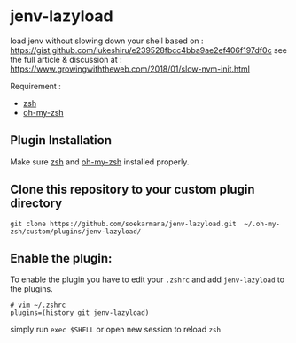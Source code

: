 # jenv-lazyload

load jenv without slowing down your shell
based on : https://gist.github.com/lukeshiru/e239528fbcc4bba9ae2ef406f197df0c
see the full article & discussion at : https://www.growingwiththeweb.com/2018/01/slow-nvm-init.html

Requirement :
- [zsh](https://github.com/robbyrussell/oh-my-zsh/wiki/Installing-ZSH)
- [oh-my-zsh](https://github.com/robbyrussell/oh-my-zsh#basic-installation)

## Plugin Installation

Make sure [zsh](https://github.com/robbyrussell/oh-my-zsh/wiki/Installing-ZSH) and [oh-my-zsh](https://github.com/robbyrussell/oh-my-zsh#basic-installation) installed properly.

## Clone this repository to your custom plugin directory

    git clone https://github.com/soekarmana/jenv-lazyload.git  ~/.oh-my-zsh/custom/plugins/jenv-lazyload/


## Enable the plugin:
To enable the plugin you have to edit your `.zshrc` and add `jenv-lazyload` to the plugins.

    # vim ~/.zshrc
    plugins=(history git jenv-lazyload)

simply run `exec $SHELL` or open new session to reload `zsh`

